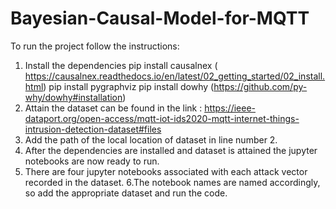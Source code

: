 # Bayesian-Causal-Model-for-MQTT


To run the project follow the instructions:

1. Install the dependencies
    pip install causalnex ( https://causalnex.readthedocs.io/en/latest/02_getting_started/02_install.html)
    pip install  pygraphviz
    pip install dowhy (https://github.com/py-why/dowhy#installation)
2. Attain the dataset can be found in the link : https://ieee-dataport.org/open-access/mqtt-iot-ids2020-mqtt-internet-things-intrusion-detection-dataset#files
3. Add the path of the local location of dataset in line number 2.
4. After the dependencies are installed and dataset is attained the jupyter notebooks are now ready to run.
5. There are four jupyter notebooks associated with each attack vector recorded in the dataset.
6.The notebook names are named accordingly, so add the appropriate dataset and run the code.


